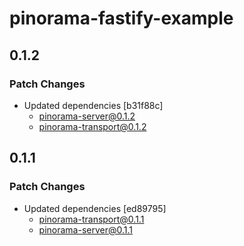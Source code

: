 # pinorama-fastify-example

## 0.1.2

### Patch Changes

- Updated dependencies [b31f88c]
  - pinorama-server@0.1.2
  - pinorama-transport@0.1.2

## 0.1.1

### Patch Changes

- Updated dependencies [ed89795]
  - pinorama-transport@0.1.1
  - pinorama-server@0.1.1
